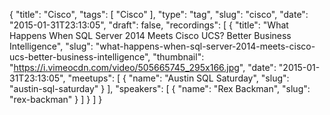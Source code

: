{
  "title": "Cisco",
  "tags": [
    "Cisco"
  ],
  "type": "tag",
  "slug": "cisco",
  "date": "2015-01-31T23:13:05",
  "draft": false,
  "recordings": [
    {
      "title": "What Happens When SQL Server 2014 Meets Cisco UCS? Better Business Intelligence",
      "slug": "what-happens-when-sql-server-2014-meets-cisco-ucs-better-business-intelligence",
      "thumbnail": "https://i.vimeocdn.com/video/505665745_295x166.jpg",
      "date": "2015-01-31T23:13:05",
      "meetups": [
        {
          "name": "Austin SQL Saturday",
          "slug": "austin-sql-saturday"
        }
      ],
      "speakers": [
        {
          "name": "Rex Backman",
          "slug": "rex-backman"
        }
      ]
    }
  ]
}
